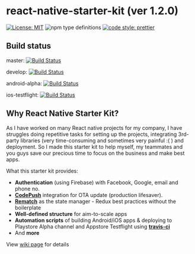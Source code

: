 # react-native-starter-kit (ver 1.2.0)

[![License: MIT](https://img.shields.io/badge/License-MIT-yellow.svg)](https://opensource.org/licenses/MIT)
![npm type definitions](https://shields-staging.herokuapp.com/npm/types/typescript)
[![code style: prettier](https://img.shields.io/badge/code_style-prettier-ff69b4.svg?style=flat-square)](https://github.com/prettier/prettier)

<!-- [![tested with jest](https://img.shields.io/badge/tested_with-jest-99424f.svg)](https://github.com/facebook/jest) -->

## Build status

master: [![Build Status](https://travis-ci.com/thinhtran3588/react-native-starter-kit.svg?branch=master)](https://travis-ci.com/thinhtran3588/react-native-starter-kit)

develop: [![Build Status](https://travis-ci.com/thinhtran3588/react-native-starter-kit.svg?branch=develop)](https://travis-ci.com/thinhtran3588/react-native-starter-kit)

android-alpha: [![Build Status](https://travis-ci.com/thinhtran3588/react-native-starter-kit.svg?branch=android-alpha)](https://travis-ci.com/thinhtran3588/react-native-starter-kit)

ios-testflight: [![Build Status](https://travis-ci.com/thinhtran3588/react-native-starter-kit.svg?branch=ios-testflight)](https://travis-ci.com/thinhtran3588/react-native-starter-kit)

## Why React Native Starter Kit?

As I have worked on many React native projects for my company, I have struggles doing repetitive tasks for setting up the projects, integrating 3rd-party libraries (very time-consuming and sometimes very painful :( ) and deployment. So I made this starter kit to help myself, my teammates and you guys save our precious time to focus on the business and make best apps.

What this starter kit provides:

- **Authentication** (using Firebase) with Facebook, Google, email and phone no.
- **[CodePush](https://github.com/microsoft/react-native-code-push)** integration for OTA update (production lifesaver).
- **[Rematch](https://github.com/thinhtran3588/react-native-starter-kit/wiki)** as the state manager - Redux best practices without the boilerplate
- **Well-defined structure** for aim-to-scale apps
- **Automation scripts** of building Android/iOS apps & deploying to Playstore Alpha channel and Appstore Testflight using **[travis-ci](https://travis-ci.com/)**
- And **more**

View [wiki page](https://github.com/thinhtran3588/react-native-starter-kit/wiki) for details
